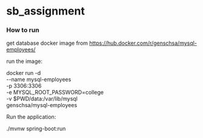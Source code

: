 # sb_assignment

### How to run

get database docker image from https://hub.docker.com/r/genschsa/mysql-employees/

run the image:

docker run -d \
  --name mysql-employees \
  -p 3306:3306 \
  -e MYSQL_ROOT_PASSWORD=college \
  -v $PWD/data:/var/lib/mysql \
  genschsa/mysql-employees
  
Run the application:

./mvnw spring-boot:run


